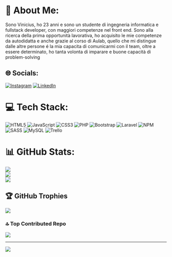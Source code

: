 # 💫 About Me:
Sono Vinicius, ho 23 anni e sono un studente di ingegneria informatica e fullstack developer, con maggiori competenze nel front end. Sono alla ricerca della prima opportunità lavorativa, ho acquisito le mie competenze da autodidatta e anche grazie al corso di Aulab, quello che mi distingue dalle altre persone é la mia capacita di comunicarmi con il team, oltre a essere determinato, ho tanta volonta di imparare e buone capacità di problem-solving 


## 🌐 Socials:
[![Instagram](https://img.shields.io/badge/Instagram-%23E4405F.svg?logo=Instagram&logoColor=white)](https://instagram.com/_vinicius.99_) [![LinkedIn](https://img.shields.io/badge/LinkedIn-%230077B5.svg?logo=linkedin&logoColor=white)](https://linkedin.com/in/viniiciusgomes/) 

# 💻 Tech Stack:
![HTML5](https://img.shields.io/badge/html5-%23E34F26.svg?style=for-the-badge&logo=html5&logoColor=white) ![JavaScript](https://img.shields.io/badge/javascript-%23323330.svg?style=for-the-badge&logo=javascript&logoColor=%23F7DF1E) ![CSS3](https://img.shields.io/badge/css3-%231572B6.svg?style=for-the-badge&logo=css3&logoColor=white) ![PHP](https://img.shields.io/badge/php-%23777BB4.svg?style=for-the-badge&logo=php&logoColor=white) ![Bootstrap](https://img.shields.io/badge/bootstrap-%23563D7C.svg?style=for-the-badge&logo=bootstrap&logoColor=white) ![Laravel](https://img.shields.io/badge/laravel-%23FF2D20.svg?style=for-the-badge&logo=laravel&logoColor=white) ![NPM](https://img.shields.io/badge/NPM-%23000000.svg?style=for-the-badge&logo=npm&logoColor=white) ![SASS](https://img.shields.io/badge/SASS-hotpink.svg?style=for-the-badge&logo=SASS&logoColor=white) ![MySQL](https://img.shields.io/badge/mysql-%2300f.svg?style=for-the-badge&logo=mysql&logoColor=white) ![Trello](https://img.shields.io/badge/Trello-%23026AA7.svg?style=for-the-badge&logo=Trello&logoColor=white)
# 📊 GitHub Stats:
![](https://github-readme-stats.vercel.app/api?username=ViniiciusDev&theme=radical&hide_border=false&include_all_commits=true&count_private=false)<br/>
![](https://github-readme-streak-stats.herokuapp.com/?user=ViniiciusDev&theme=radical&hide_border=false)<br/>
![](https://github-readme-stats.vercel.app/api/top-langs/?username=ViniiciusDev&theme=radical&hide_border=false&include_all_commits=true&count_private=false&layout=compact)

## 🏆 GitHub Trophies
![](https://github-profile-trophy.vercel.app/?username=ViniiciusDev&theme=dracula&no-frame=true&no-bg=false&margin-w=4)

### 🔝 Top Contributed Repo
![](https://github-contributor-stats.vercel.app/api?username=ViniiciusDev&limit=5&theme=dark&combine_all_yearly_contributions=true)

---
[![](https://visitcount.itsvg.in/api?id=ViniiciusDev&icon=0&color=1)](https://visitcount.itsvg.in)

<!-- Proudly created with GPRM ( https://gprm.itsvg.in ) -->

